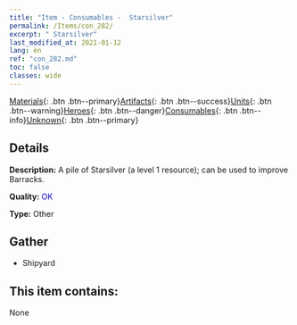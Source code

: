 ```yaml
---
title: "Item - Consumables -  Starsilver"
permalink: /Items/con_282/
excerpt: " Starsilver"
last_modified_at: 2021-01-12
lang: en
ref: "con_282.md"
toc: false
classes: wide
---
```

 [Materials](/Items/){: .btn .btn--primary}[Artifacts](/Items/Artifacts/){: .btn .btn--success}[Units](/Items/Units/){: .btn .btn--warning}[Heroes](/Items/Heroes/){: .btn .btn--danger}[Consumables](/Items/Consumables/){: .btn .btn--info}[Unknown](/Items/Unknown/){: .btn .btn--primary}

## Details
 **Description:** A pile of Starsilver (a level 1 resource); can be used to improve Barracks.

 **Quality:** <span style="color: #0000CD">OK</span>

 **Type:** Other

## Gather

*    Shipyard 

## This item contains:

  None

